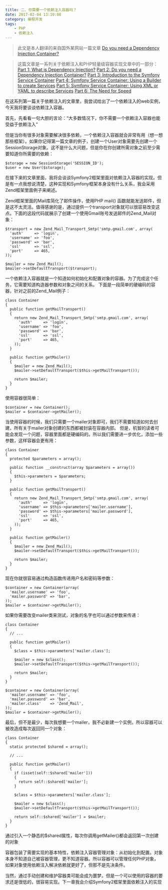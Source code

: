 ```yaml
---
title: 二、你需要一个依赖注入容器吗？
date: 2017-02-04 13:10:08
category: 编程开发
tags: 
    - PHP
    - 依赖注入
---
```

>此文是本人翻译的来自国外某网站一篇文章 [Do you need a Dependency Injection Container?](https://fabien.potencier.org/do-you-need-a-dependency-injection-container.html)

>这篇文章是一系列关于依赖注入和PHP轻量级容器实现文章中的一部分：
[Part 1: What is Dependency Injection?](https://fabien.potencier.org/article/11/what-is-dependency-injection)
[Part 2: Do you need a Dependency Injection Container?](https://fabien.potencier.org/article/12/do-you-need-a-dependency-injection-container)
[Part 3: Introduction to the Symfony Service Container](https://fabien.potencier.org/article/13/introduction-to-the-symfony-service-container)
[Part 4: Symfony Service Container: Using a Builder to create Services](https://fabien.potencier.org/article/14/symfony-service-container-using-a-builder-to-create-services)
[Part 5: Symfony Service Container: Using XML or YAML to describe Services](https://fabien.potencier.org/article/15/symfony-service-container-using-xml-or-yaml-to-describe-services)
[Part 6: The Need for Speed](https://fabien.potencier.org/article/16/symfony-service-container-the-need-for-speed)

在这系列第一篇关于依赖注入的文章里，我尝试给出了一个依赖注入的web实例，今天我将要谈谈依赖注入容器。

首先，先看看一句大胆的言论：“大多数情况下，你不需要一个依赖注入容器也能受益于依赖注入” 

<!--more-->

但是当你有很多对象需要解决很多依赖，一个依赖注入容器就会非常有用（想一想那些框架）。如果你记得第一篇文章的例子，创建一个User对象需要先创建一个SessionStorage对象。这不是什么大问题，但是你在你创建所需对象之前至少需要知道你所需要的依赖：
```
$storage = new SessionStorage('SESSION_ID');
$user = new User($storage);
```
在接下来的文章里面，我将会谈谈Symfony2框架里面对依赖注入容器的实现。但是有一点我想说清楚，这种实现和Symfony框架本身没有什么关系，我会采用Zend框架里面例子来阐述。

Zend框架里面的Mail库简化了邮件操作，使用PHP mail() 函数就能发送邮件，但是这不太灵活。值得感谢的是，通过提供一个transport对象就可以很容易改变这点。下面的这段代码就展示了创建一个使用Gmail账号发送邮件的Zend_Mail对象：
```
$transport = new Zend_Mail_Transport_Smtp('smtp.gmail.com', array(
  'auth'     => 'login',
  'username' => 'foo',
  'password' => 'bar',
  'ssl'      => 'ssl',
  'port'     => 465,
));

$mailer = new Zend_Mail();
$mailer->setDefaultTransport($transport);
```

一个依赖注入容器就是一个知道如何初始化和配置对象的容器。为了完成这个任务，它需要知道构造器参数和对象之间的关系。
下面是一段简单的硬编码的容器，针对之前的Zend_Mail例子：
```
class Container
{
  public function getMailTransport()
  {
    return new Zend_Mail_Transport_Smtp('smtp.gmail.com', array(
      'auth'     => 'login',
      'username' => 'foo',
      'password' => 'bar',
      'ssl'      => 'ssl',
      'port'     => 465,
    ));
  }

  public function getMailer()
  {
    $mailer = new Zend_Mail();
    $mailer->setDefaultTransport($this->getMailTransport());

    return $mailer;
  }
}
```
使用容器很简单：
```
$container = new Container();
$mailer = $container->getMailer();
```

当使用容器的时候，我们只需要一个mailer对象即可，我们不需要知道如何去创建，所有关于mailer对象创建的东西都被封装在容器内部。
但是，机智的读者可能会发现一个问题，容器里面都是硬编码的。所以我们需要进一步优化，添加一些参数，这样容器会更有用：
```
class Container
{
  protected $parameters = array();

  public function __construct(array $parameters = array())
  {
    $this->parameters = $parameters;
  }

  public function getMailTransport()
  {
    return new Zend_Mail_Transport_Smtp('smtp.gmail.com', array(
      'auth'     => 'login',
      'username' => $this->parameters['mailer.username'],
      'password' => $this->parameters['mailer.password'],
      'ssl'      => 'ssl',
      'port'     => 465,
    ));
  }

  public function getMailer()
  {
    $mailer = new Zend_Mail();
    $mailer->setDefaultTransport($this->getMailTransport());

    return $mailer;
  }
}
```
现在你就很容易通过构造函数传递用户名和密码等参数：
```
$container = new Container(array(
  'mailer.username' => 'foo',
  'mailer.password' => 'bar',
));
$mailer = $container->getMailer();
```
如果你需要改变mailer类来测试，对象的名字也可以通过参数来传递：
```
class Container
{
  // ...

  public function getMailer()
  {
    $class = $this->parameters['mailer.class'];

    $mailer = new $class();
    $mailer->setDefaultTransport($this->getMailTransport());

    return $mailer;
  }
}

$container = new Container(array(
  'mailer.username' => 'foo',
  'mailer.password' => 'bar',
  'mailer.class'    => 'Zend_Mail',
));
$mailer = $container->getMailer();
```
最后，但不是最少，每次我想要一个mailer，我不必新建一个实例，所以容器可以被改造成每次返回同一个对象：
```
class Container
{
  static protected $shared = array();

  // ...

  public function getMailer()
  {
    if (isset(self::$shared['mailer']))
    {
      return self::$shared['mailer'];
    }

    $class = $this->parameters['mailer.class'];

    $mailer = new $class();
    $mailer->setDefaultTransport($this->getMailTransport());

    return self::$shared['mailer'] = $mailer;
  }
}
```
通过引入一个静态的$shared属性，每次你调用getMailer()都会返回第一次创建的对象

容器包装了需要实现的基本特性，依赖注入容器管理对象：从初始化到配置。对象本身不知道自己被容器管理，更不知道容器。所以容器可以管理任何PHP对象，如果对象使用依赖注入解决依赖就更好了，但那不是先决条件。

当然，通过手动创建和维护容器类可能会成为噩梦。但是一个可以使用的容器的要求还是很低的，很容易实现。下一章我会介绍Symfony2框架里面依赖注入的实现
